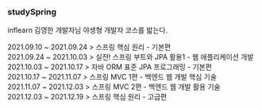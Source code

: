 ### studySpring

inflearn 김영한 개발자님 야생형 개발자 코스를 밟는다.

2021.09.10 ~ 2021.09.24 > 스프링 핵심 원리 - 기본편 <br>
2021.09.24 ~ 2021.10.03 > 실전! 스프링 부트와 JPA 활용1 - 웹 애플리케이션 개발 <br>
2021.10.03 ~ 2021.10.17 > 자바 ORM 표준 JPA 프로그래밍 - 기본편 <br>
2021.10.17 ~ 2021.11.07 > 스프링 MVC 1편 - 백엔드 웹 개발 핵심 기술 <br>
2021.11.07 ~ 2021.12.03 > 스프링 MVC 2편 - 백엔드 웹 개발 활용 기술 <br>
2021.12.03 ~ 2021.12.19 > 스프링 핵심 원리 - 고급편 <br>

